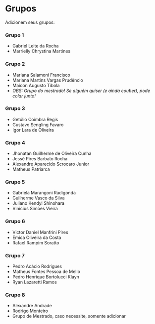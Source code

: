 # Grupos

Adicionem seus grupos:

### Grupo 1
* Gabriel Leite da Rocha
* Marrielly Chrystina Martines

### Grupo 2
* Mariana Salamoni Francisco
* Mariana Martins Vargas Prudêncio
* Maicon Augusto Tibola
* *OBS: Grupo do mestrado! Se alguém quiser (e ainda couber), pode colar junto!*

### Grupo 3

* Getúlio Coimbra Regis
* Gustavo Sengling Favaro
* Igor Lara de Oliveira

### Grupo 4
* Jhonatan Guilherme de Oliveira Cunha
* Jessé Pires Barbato Rocha
* Alexandre Aparecido Scrocaro Junior
* Matheus Patriarca


### Grupo 5
* Gabriela Marangoni Radigonda
* Guilherme Vasco da Silva
* Juliano Kendyi Shinohara
* Vinicius Simões Vieira

### Grupo 6
* Victor Daniel Manfrini Pires
* Emica Oliveira da Costa
* Rafael Rampim Soratto

### Grupo 7
* Pedro Acácio Rodrigues
* Matheus Fontes Pessoa de Mello
* Pedro Henrique Bortolucci Klayn
* Ryan Lazaretti Ramos

### Grupo 8
* Alexandre Andrade
* Rodrigo Monteiro
* Grupo de Mestrado, caso necessite, somente adicionar
